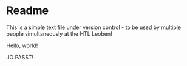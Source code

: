 # Readme

This is a simple text file under version control - to be used by multiple people simultaneously at the HTL Leoben!

Hello, world!

JO PASST!
